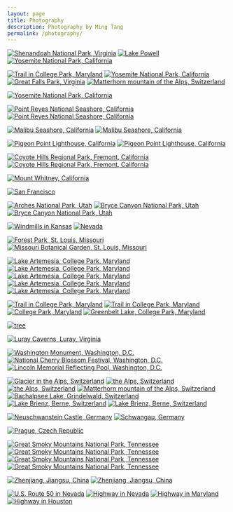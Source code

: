 ```yaml
---
layout: page
title: Photography
description: Photography by Ming Tang
permalink: /photography/
---
```


<!-- image lightbox -->
<script src="{{ site.baseurl }}/assets/js/imagelightbox.min.js"></script>
<script src="{{ site.baseurl }}/assets/js/imagelightbox.js"></script>

<!-- panorama photos -->
<a href="/images/photography/panorama/panorama1.jpg" data-imagelightbox="d"><img src="/images/photography/panorama/panorama1.jpg" alt="Shenandoah National Park, Virginia" /></a>
<a href="/images/photography/panorama/panorama2.jpg" data-imagelightbox="d"><img src="/images/photography/panorama/panorama2.jpg" alt="Lake Powell" /></a>
<a href="/images/photography/panorama/panorama3.jpg" data-imagelightbox="d"><img src="/images/photography/panorama/panorama3.jpg" alt="Yosemite National Park, California" /></a>

<div class="photobox">

<!-- vertical photos -->
<a href="/images/photography/full/photo23.jpg" data-imagelightbox="d"><img src="/images/photography/thumb/photo23.jpg" alt="Trail in College Park, Maryland" /></a>
<a href="/images/photography/full/photo26.jpg" data-imagelightbox="d"><img src="/images/photography/thumb/photo26.jpg" alt="Yosemite National Park, California" /></a>
<a href="/images/photography/full/photo41.jpg" data-imagelightbox="d"><img src="/images/photography/thumb/photo41.jpg" alt="Great Falls Park, Virginia" /></a>
<a href="/images/photography/full/photo53.jpg" data-imagelightbox="d"><img src="/images/photography/thumb/photo53.jpg" alt="Matterhorn mountain of the Alps, Switzerland" /></a>

<!-- California -->
<a href="/images/photography/full/photo6.jpg" data-imagelightbox="d"><img src="/images/photography/thumb/photo6.jpg" alt="Yosemite National Park, California" /></a>

<a href="/images/photography/full/photo7.jpg" data-imagelightbox="d"><img src="/images/photography/thumb/photo7.jpg" alt="Point Reyes National Seashore, California" /></a>
<a href="/images/photography/full/photo25.jpg" data-imagelightbox="d"><img src="/images/photography/thumb/photo25.jpg" alt="Point Reyes National Seashore, California" /></a>

<a href="/images/photography/full/photo12.jpg" data-imagelightbox="d"><img src="/images/photography/thumb/photo12.jpg" alt="Malibu Seashore, California" /></a>
<a href="/images/photography/full/photo40.jpg" data-imagelightbox="d"><img src="/images/photography/thumb/photo40.jpg" alt="Malibu Seashore, California" /></a>

<a href="/images/photography/full/photo19.jpg" data-imagelightbox="d"><img src="/images/photography/thumb/photo19.jpg" alt="Pigeon Point Lighthouse, California" /></a>
<a href="/images/photography/full/photo54.jpg" data-imagelightbox="d"><img src="/images/photography/thumb/photo54.jpg" alt="Pigeon Point Lighthouse, California" /></a>

<a href="/images/photography/full/photo27.jpg" data-imagelightbox="d"><img src="/images/photography/thumb/photo27.jpg" alt="Coyote Hills Regional Park, Fremont, California" /></a>
<a href="/images/photography/full/photo43.jpg" data-imagelightbox="d"><img src="/images/photography/thumb/photo43.jpg" alt="Coyote Hills Regional Park, Fremont, California" /></a>

<a href="/images/photography/full/photo52.jpg" data-imagelightbox="d"><img src="/images/photography/thumb/photo52.jpg" alt="Mount Whitney, California" /></a>

<a href="/images/photography/full/photo21.jpg" data-imagelightbox="d"><img src="/images/photography/thumb/photo21.jpg" alt="San Francisco" /></a>


<!-- Midwest -->
<a href="/images/photography/full/photo1.jpg" data-imagelightbox="d"><img src="/images/photography/thumb/photo1.jpg" alt="Arches National Park, Utah" /></a>
<a href="/images/photography/full/photo24.jpg" data-imagelightbox="d"><img src="/images/photography/thumb/photo24.jpg" alt="Bryce Canyon National Park, Utah" /></a>
<a href="/images/photography/full/photo36.jpg" data-imagelightbox="d"><img src="/images/photography/thumb/photo36.jpg" alt="Bryce Canyon National Park, Utah" /></a>

<a href="/images/photography/full/photo3.jpg" data-imagelightbox="d"><img src="/images/photography/thumb/photo3.jpg" alt="Windmills in Kansas" /></a>
<a href="/images/photography/full/photo18.jpg" data-imagelightbox="d"><img src="/images/photography/thumb/photo18.jpg" alt="Nevada" /></a>

<a href="/images/photography/full/photo5.jpg" data-imagelightbox="d"><img src="/images/photography/thumb/photo5.jpg" alt="Forest Park, St. Louis, Missouri" /></a>
<a href="/images/photography/full/photo28.jpg" data-imagelightbox="d"><img src="/images/photography/thumb/photo28.jpg" alt="Missouri Botanical Garden, St. Louis, Missouri" /></a>

<!-- Maryland -->
<a href="/images/photography/full/photo4.jpg" data-imagelightbox="d"><img src="/images/photography/thumb/photo4.jpg" alt="Lake Artemesia, College Park, Maryland" /></a>
<a href="/images/photography/full/photo9.jpg" data-imagelightbox="d"><img src="/images/photography/thumb/photo9.jpg" alt="Lake Artemesia, College Park, Maryland" /></a>
<a href="/images/photography/full/photo13.jpg" data-imagelightbox="d"><img src="/images/photography/thumb/photo13.jpg" alt="Lake Artemesia, College Park, Maryland" /></a>
<a href="/images/photography/full/photo44.jpg" data-imagelightbox="d"><img src="/images/photography/thumb/photo44.jpg" alt="Lake Artemesia, College Park, Maryland" /></a>
<a href="/images/photography/full/photo55.jpg" data-imagelightbox="d"><img src="/images/photography/thumb/photo55.jpg" alt="Lake Artemesia, College Park, Maryland" /></a>

<a href="/images/photography/full/photo8.jpg" data-imagelightbox="d"><img src="/images/photography/thumb/photo8.jpg" alt="Trail in College Park, Maryland" /></a>
<a href="/images/photography/full/photo45.jpg" data-imagelightbox="d"><img src="/images/photography/thumb/photo45.jpg" alt="Trail in College Park, Maryland" /></a>
<a href="/images/photography/full/photo46.jpg" data-imagelightbox="d"><img src="/images/photography/thumb/photo46.jpg" alt="College Park, Maryland" /></a>
<a href="/images/photography/full/photo47.jpg" data-imagelightbox="d"><img src="/images/photography/thumb/photo47.jpg" alt="Greenbelt Lake, College Park, Maryland" /></a>

<a href="/images/photography/full/photo34.jpg" data-imagelightbox="d"><img src="/images/photography/thumb/photo34.jpg" alt="tree" /></a>

<!-- Virginia -->
<a href="/images/photography/full/photo22.jpg" data-imagelightbox="d"><img src="/images/photography/thumb/photo22.jpg" alt="Luray Caverns, Luray, Virginia" /></a>

<!-- DC -->
<a href="/images/photography/full/photo15.jpg" data-imagelightbox="d"><img src="/images/photography/thumb/photo15.jpg" alt="Washington Monument, Washington, D.C." /></a>
<a href="/images/photography/full/photo2.jpg" data-imagelightbox="d"><img src="/images/photography/thumb/photo2.jpg" alt="National Cherry Blossom Festival, Washington, D.C." /></a>
<a href="/images/photography/full/photo29.jpg" data-imagelightbox="d"><img src="/images/photography/thumb/photo29.jpg" alt="Lincoln Memorial Reflecting Pool, Washington, D.C." /></a>

<!-- Europe -->
<a href="/images/photography/full/photo14.jpg" data-imagelightbox="d"><img src="/images/photography/thumb/photo14.jpg" alt="Glacier in the Alps, Switzerland" /></a>
<a href="/images/photography/full/photo37.jpg" data-imagelightbox="d"><img src="/images/photography/thumb/photo37.jpg" alt="the Alps, Switzerland" /></a>
<a href="/images/photography/full/photo48.jpg" data-imagelightbox="d"><img src="/images/photography/thumb/photo48.jpg" alt="the Alps, Switzerland" /></a>
<a href="/images/photography/full/photo10.jpg" data-imagelightbox="d"><img src="/images/photography/thumb/photo10.jpg" alt="Matterhorn mountain of the Alps, Switzerland" /></a>
<a href="/images/photography/full/photo17.jpg" data-imagelightbox="d"><img src="/images/photography/thumb/photo17.jpg" alt="Bachalpsee Lake, Grindelwald, Switzerland" /></a>
<a href="/images/photography/full/photo38.jpg" data-imagelightbox="d"><img src="/images/photography/thumb/photo38.jpg" alt="Lake Brienz, Berne, Switzerland" /></a>
<a href="/images/photography/full/photo49.jpg" data-imagelightbox="d"><img src="/images/photography/thumb/photo49.jpg" alt="Lake Brienz, Berne, Switzerland" /></a>

<a href="/images/photography/full/photo33.jpg" data-imagelightbox="d"><img src="/images/photography/thumb/photo33.jpg" alt="Neuschwanstein Castle, Germany" /></a>
<a href="/images/photography/full/photo31.jpg" data-imagelightbox="d"><img src="/images/photography/thumb/photo31.jpg" alt="Schwangau, Germany" /></a>

<a href="/images/photography/full/photo30.jpg" data-imagelightbox="d"><img src="/images/photography/thumb/photo30.jpg" alt="Prague, Czech Republic" /></a>

<!-- Tennessee -->
<a href="/images/photography/full/photo16.jpg" data-imagelightbox="d"><img src="/images/photography/thumb/photo16.jpg" alt="Great Smoky Mountains National Park, Tennessee" /></a>
<a href="/images/photography/full/photo57.jpg" data-imagelightbox="d"><img src="/images/photography/thumb/photo57.jpg" alt="Great Smoky Mountains National Park, Tennessee" /></a>
<a href="/images/photography/full/photo50.jpg" data-imagelightbox="d"><img src="/images/photography/thumb/photo50.jpg" alt="Great Smoky Mountains National Park, Tennessee" /></a>
<a href="/images/photography/full/photo51.jpg" data-imagelightbox="d"><img src="/images/photography/thumb/photo51.jpg" alt="Great Smoky Mountains National Park, Tennessee" /></a>

<!-- China -->
<a href="/images/photography/full/photo20.jpg" data-imagelightbox="d"><img src="/images/photography/thumb/photo20.jpg" alt="Zhenjiang, Jiangsu, China" /></a>
<a href="/images/photography/full/photo32.jpg" data-imagelightbox="d"><img src="/images/photography/thumb/photo32.jpg" alt="Zhenjiang, Jiangsu, China" /></a>

<!-- Highway -->
<a href="/images/photography/full/photo35.jpg" data-imagelightbox="d"><img src="/images/photography/thumb/photo35.jpg" alt="U.S. Route 50 in Nevada" /></a>
<a href="/images/photography/full/photo39.jpg" data-imagelightbox="d"><img src="/images/photography/thumb/photo39.jpg" alt="Highway in Nevada" /></a>
<a href="/images/photography/full/photo42.jpg" data-imagelightbox="d"><img src="/images/photography/thumb/photo42.jpg" alt="Highway in Maryland" /></a>
<a href="/images/photography/full/photo11.jpg" data-imagelightbox="d"><img src="/images/photography/thumb/photo11.jpg" alt="Highway in Houston" /></a>

</div>
